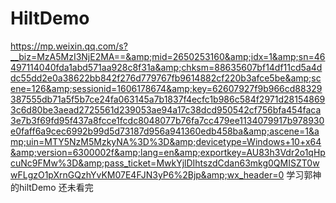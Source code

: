 # HiltDemo
https://mp.weixin.qq.com/s?__biz=MzA5MzI3NjE2MA==&amp;mid=2650253160&amp;idx=1&amp;sn=46497114040fda1abd571aa928c8f31a&amp;chksm=88635607bf14df11cd5a4ddc55dd2e0a38622bb842f276d779767fb9614882cf220b3afce5be&amp;scene=126&amp;sessionid=1606178674&amp;key=62607927f9b966cd88329387555db71a5f5b7ce24fa063145a7b1837f4ecfc1b986c584f2971d281548693c6d80be3aead2725561d239053ae94a17c38dcd950542cf756bfa454faca3e7b3f69fd95f437a8fcce1fcdc8048077b76fa7cc479ee1134079917b978930e0faff6a9cec6992b99d5d73187d956a941360edb458ba&amp;ascene=1&amp;uin=MTY5NzM5MzkyNA%3D%3D&amp;devicetype=Windows+10+x64&amp;version=6300002f&amp;lang=en&amp;exportkey=AU83h3Vdr2o1qHpcuNc9FMw%3D&amp;pass_ticket=MwkYjlDIhtszdCdan63mkg0QMISZT0wwFLgzO1pXrnGQzhYvKM07E4FJN3yP6%2Bjp&amp;wx_header=0
学习郭神的hiltDemo 还未看完
